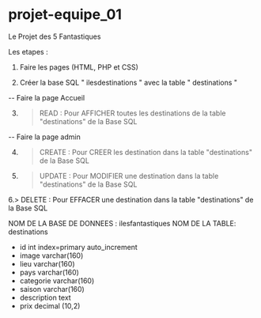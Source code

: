 # projet-equipe_01

Le Projet des 5 Fantastiques
 
 Les etapes :

 1. Faire les pages (HTML, PHP et CSS)

 2. Créer la base SQL " ilesdestinations " avec la table " destinations "

-- Faire la page Accueil
 
3. > READ : Pour AFFICHER toutes les destinations de la table "destinations" de la Base SQL

-- Faire la page admin

 4. > CREATE : Pour CREER les destination dans la table "destinations" de la Base SQL

 5. > UPDATE : Pour MODIFIER une destination dans la table "destinations" de la Base SQL

 6.> DELETE : Pour EFFACER une destination dans la table "destinations" de la Base SQL
 
NOM DE LA BASE DE DONNEES :      ilesfantastiques
   NOM DE LA TABLE:      destinations
 
- id                               int              index=primary            auto_increment
- image                                             varchar(160)
- lieu                                              varchar(160) 
- pays                                              varchar(160)
- categorie                                         varchar(160)
- saison                                            varchar(160)
- description                                       text
- prix                                              decimal (10,2)

